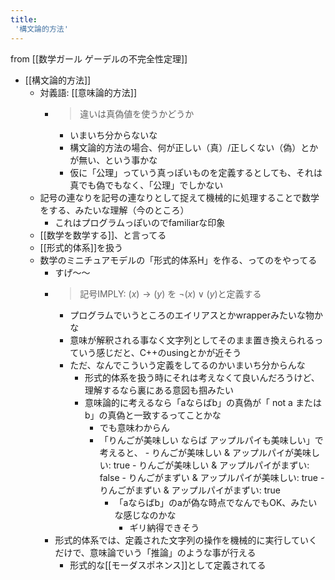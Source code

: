 ```yaml
---
title:
 '構文論的方法'
---
```


from [[数学ガール ゲーデルの不完全性定理]]
- [[構文論的方法]]
    - 対義語: [[意味論的方法]]
        - > 違いは真偽値を使うかどうか
            - いまいち分からないな
            - 構文論的方法の場合、何が正しい（真）/正しくない（偽）とかが無い、という事かな
            - 仮に「公理」っていう真っぽいものを定義するとしても、それは真でも偽でもなく、「公理」でしかない
    - 記号の連なりを記号の連なりとして捉えて機械的に処理することで数学をする、みたいな理解（今のところ）
        - これはプログラムっぽいのでfamiliarな印象
    - [[数学を数学する]]、と言ってる
    - [[形式的体系]]を扱う
    - 数学のミニチュアモデルの「形式的体系H」を作る、ってのをやってる
        - すげ〜〜
        - > 記号IMPLY: $(x)→(y)$ を $\neg(x)\lor(y)$と定義する
            - プログラムでいうところのエイリアスとかwrapperみたいな物かな
            - 意味が解釈される事なく文字列としてそのまま置き換えられるっていう感じだと、C++のusingとかが近そう
            - ただ、なんでこういう定義をしてるのかいまいち分からんな
                - 形式的体系を扱う時にそれは考えなくて良いんだろうけど、理解するなら裏にある意図も掴みたい
                - 意味論的に考えるなら「aならばb」の真偽が「 not a または b」の真偽と一致するってことかな
                    - でも意味わからん
                    - 「りんごが美味しい ならば アップルパイも美味しい」で考えると、
                            - りんごが美味しい & アップルパイが美味しい: true
                            - りんごが美味しい & アップルパイがまずい: false
                            - りんごがまずい & アップルパイが美味しい: true
                            - りんごがまずい & アップルパイがまずい: true
                        - 「aならばb」のaが偽な時点でなんでもOK、みたいな感じなのかな
                            - ギリ納得できそう
        - 形式的体系では、定義された文字列の操作を機械的に実行していくだけで、意味論でいう「推論」のような事が行える
            - 形式的な[[モーダスポネンス]]として定義されてる